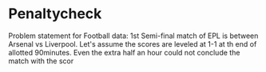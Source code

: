 # Penaltycheck
Problem statement for Football data:
1st Semi-final match of EPL is between Arsenal vs Liverpool. Let's assume the scores are leveled at 1-1 at th end of allotted 90minutes. Even the extra half an hour could not conclude the match with the scor
